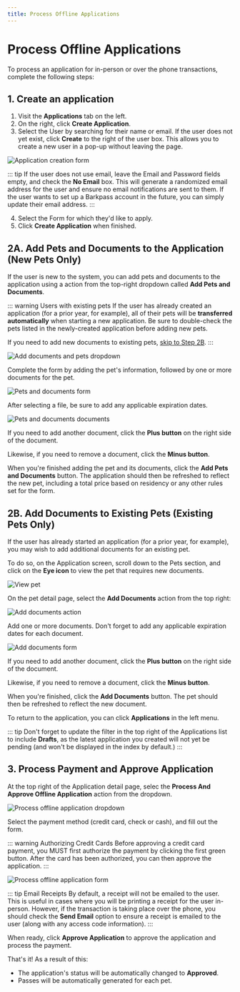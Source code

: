 ```yaml
---
title: Process Offline Applications
---
```

# Process Offline Applications

To process an application for in-person or over the phone transactions, complete the following steps:

## 1. Create an application

1. Visit the **Applications** tab on the left.
1. On the right, click **Create Application**.
1. Select the User by searching for their name or email. If the user does not yet exist, click **Create** to the right of the user box. This allows you to create a new user in a pop-up without leaving the page.

![Application creation form](/images/uploads/application-creation.png)

::: tip
If the user does not use email, leave the Email and Password fields empty, and check the **No Email** box. This will generate a randomized email address for the user and ensure no email notifications are sent to them. If the user wants to set up a Barkpass account in the future, you can simply update their email address.
:::

4. Select the Form for which they'd like to apply.
5. Click **Create Application** when finished.

## 2A. Add Pets and Documents to the Application (New Pets Only)

If the user is new to the system, you can add pets and documents to the application using a action from the top-right dropdown called **Add Pets and Documents**.

::: warning Users with existing pets
If the user has already created an application (for a prior year, for example), all of their pets will be **transferred automatically** when starting a new application. Be sure to double-check the pets listed in the newly-created application before adding new pets.

If you need to add new documents to existing pets, [skip to Step 2B](#_2b-add-documents-to-existing-pets-existing-pets-only).
:::

![Add documents and pets dropdown](/images/uploads/add-documents-and-pets-action.png)

Complete the form by adding the pet's information, followed by one or more documents for the pet.

![Pets and documents form](/images/uploads/pets-and-documents-form.png)

After selecting a file, be sure to add any applicable expiration dates.

![Pets and documents documents](/images/uploads/pets-and-documents-documents.png)

If you need to add another document, click the **Plus button** on the right side of the document.

Likewise, if you need to remove a document, click the **Minus button**.

When you're finished adding the pet and its documents, click the **Add Pets and Documents** button. The application should then be refreshed to reflect the new pet, including a total price based on residency or any other rules set for the form.

## 2B. Add Documents to Existing Pets (Existing Pets Only)

If the user has already started an application (for a prior year, for example), you may wish to add additional documents for an existing pet.

To do so, on the Application screen, scroll down to the Pets section, and click on the **Eye icon** to view the pet that requires new documents.

![View pet](/images/uploads/view-pet.png)

On the pet detail page, select the **Add Documents** action from the top right:

![Add documents action](/images/uploads/pet-add-documents-action.png)

Add one or more documents. Don't forget to add any applicable expiration dates for each document.

![Add documents form](/images/uploads/pet-add-documents-form.png)

If you need to add another document, click the **Plus button** on the right side of the document.

Likewise, if you need to remove a document, click the **Minus button**.

When you're finished, click the **Add Documents** button. The pet should then be refreshed to reflect the new document.

To return to the application, you can click **Applications** in the left menu.

::: tip
Don't forget to update the filter in the top right of the Applications list to include **Drafts**, as the latest application you created will not yet be pending (and won't be displayed in the index by default.)
:::

## 3. Process Payment and Approve Application

At the top right of the Application detail page, selec the **Process And Approve Offline Application** action from the dropdown.

![Process offline application dropdown](/images/uploads/process-offline-application.png)

Select the payment method (credit card, check or cash), and fill out the form.

::: warning Authorizing Credit Cards
Before approving a credit card payment, you MUST first authorize the payment by clicking the first green button. After the card has been authorized, you can then approve the application.
:::

![Process offline application form](/images/uploads/approve-application-form.png)

::: tip Email Receipts
By default, a receipt will not be emailed to the user. This is useful in cases where you will be printing a receipt for the user in-person. However, if the transaction is taking place over the phone, you should check the **Send Email** option to ensure a receipt is emailed to the user (along with any access code information).
:::

When ready, click **Approve Application** to approve the application and process the payment.

That's it! As a result of this:

* The application's status will be automatically changed to **Approved**.
* Passes will be automatically generated for each pet.
